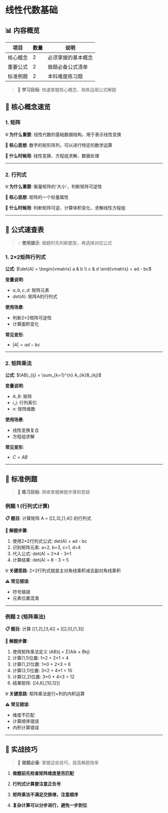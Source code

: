 # 线性代数基础

## 📊 内容概览
| 项目 | 数量 | 说明 |
|------|------|------|
| 核心概念 | 2 | 必须掌握的基本概念 |
| 重要公式 | 2 | 做题必备公式清单 |
| 标准例题 | 2 | 本科难度练习题 |

> 🎯 **学习目标**: 快速掌握核心概念，熟练运用公式解题

## 🧠 核心概念速览

### 1. 矩阵

**💡 为什么重要**: 线性代数的基础数据结构，用于表示线性变换

**🎯 核心思想**: 数字的矩形阵列，可以进行特定的数学运算

**🔧 什么时候用**: 线性变换、方程组求解、数据处理

---

### 2. 行列式

**💡 为什么重要**: 衡量矩阵的'大小'，判断矩阵可逆性

**🎯 核心思想**: 矩阵的一个标量属性

**🔧 什么时候用**: 判断矩阵可逆、计算体积变化、求解线性方程组

---



## 📐 公式速查表

> 💡 **使用提示**: 做题时先判断题型，再选择对应公式

### 1. 2×2矩阵行列式

**公式**: $\det(A) = \begin{vmatrix} a & b \\ c & d \end{vmatrix} = ad - bc$

**变量说明**:
- $a,b,c,d$: 矩阵元素
- $det(A)$: 矩阵A的行列式

**使用场景**:
- 判断2×2矩阵可逆性
- 计算面积变化

**常见变形**:
- $|A| = ad - bc$

---

### 2. 矩阵乘法

**公式**: $(AB)_{ij} = \sum_{k=1}^{n} A_{ik}B_{kj}$

**变量说明**:
- $A,B$: 矩阵
- $i,j$: 行列索引
- $n$: 矩阵维数

**使用场景**:
- 线性变换复合
- 方程组求解

**常见变形**:
- $C = AB$

---



## 📝 标准例题

> 🎯 **练习目标**: 熟练掌握解题步骤和思路

### 例题 1 (行列式计算)

**📋 题目**: 计算矩阵 A = [[2,3],[1,4]] 的行列式

**📝 解题步骤**:
1. 使用2×2行列式公式: det(A) = ad - bc
2. 识别矩阵元素: a=2, b=3, c=1, d=4
3. 代入公式: det(A) = 2×4 - 3×1
4. 计算结果: det(A) = 8 - 3 = 5

**💡 关键思路**: 2×2行列式就是主对角线乘积减去副对角线乘积

**⚠️ 常见错误**:
- 符号搞错
- 元素位置混淆

---

### 例题 2 (矩阵乘法)

**📋 题目**: 计算 [[1,2],[3,4]] × [[2,0],[1,3]]

**📝 解题步骤**:
1. 使用矩阵乘法定义 (AB)ij = Σ(Aik × Bkj)
2. 计算(1,1)位置: 1×2 + 2×1 = 4
3. 计算(1,2)位置: 1×0 + 2×3 = 6
4. 计算(2,1)位置: 3×2 + 4×1 = 10
5. 计算(2,2)位置: 3×0 + 4×3 = 12
6. 结果矩阵: [[4,6],[10,12]]

**💡 关键思路**: 矩阵乘法是行×列的内积运算

**⚠️ 常见错误**:
- 维度不匹配
- 计算顺序错误
- 内积计算错误

---



## 🚀 实战技巧

> 💪 **做题必备**: 掌握这些技巧，提高解题效率

1. **做题前先检查矩阵维度是否匹配**

2. **行列式计算要注意正负号**

3. **矩阵乘法不满足交换律，注意顺序**

4. **复杂计算可以分步进行，避免一步到位**

